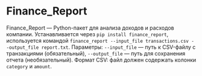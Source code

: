 # Finance_Report

Finance_Report — Python-пакет для анализа доходов и расходов компании. Устанавливается через `pip install finance_report`, используется командой `finance_report --input_file transactions.csv --output_file report.txt`. Параметры: `--input_file` — путь к CSV-файлу с транзакциями (обязательный), `--output_file` — путь для сохранения отчета (необязательный). Формат CSV: файл должен содержать колонки `category` и `amount`.

